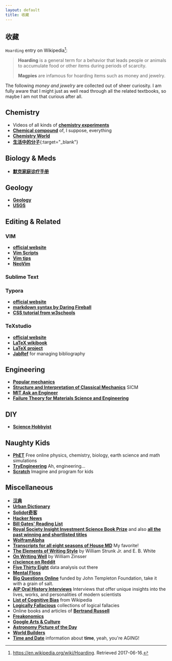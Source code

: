 ```yaml
---
layout: default
title: 收藏
---
```

## 收藏

 `Hoarding` entry on Wikipedia[^hoarding]:

> **Hoarding** is a general term for a behavior that leads people or animals to accumulate food or other items during periods of scarcity.
>
> **Magpies** are infamous for hoarding items such as money and jewelry.

The following *money and jewelry* are collected out of sheer curiosity. I am fully aware that I might just as well read through all the related textbooks, so maybe I am not that curious after all. 

## Chemistry

* Videos of all kinds of [**chemistry experiments**](https://practicum.melscience.com/experiments/)
* [**Chemical compound**](http://www.compoundchem.com/) of, I suppose, everything
* [**Chemistry World**](https://www.chemistryworld.com/)
* [**生活中的分子**](https://cn.chem-station.com/category/molecule){:target="_blank"}


## Biology & Meds

* [**默克家庭诊疗手册**](http://www.msdmanuals.cn/%E9%A6%96%E9%A1%B5)

## Geology

* [**Geology**](http://geology.com/)
* [**USGS**](https://www.usgs.gov/)

## Editing & Related

### VIM

* [**official website**](https://www.vim.org/)
* [**Vim Scripts**](https://www.vim.org/scripts/)
* [**Vim tips**](http://vim.wikia.com/wiki/Vim_Tips_Wiki)
* [**NeoVim**](http://vim.wikia.com/wiki/Vim_Tips_Wiki)

### Sublime Text

### Typora

* [**official website**](https://typora.io/)
* [**markdown syntax by Daring Fireball**](https://daringfireball.net/projects/markdown/syntax)
* [**CSS tutorial from w3schools**](https://www.w3schools.com/css/)

### TeXstudio

* [**official website**](https://www.texstudio.org/)
* [**LaTeX wikibook**](https://en.wikibooks.org/wiki/LaTeX)
* [**LaTeX project**](https://www.latex-project.org/)
* [**JabRef**](http://www.jabref.org/) for managing bibliography

## Engineering

* [**Popular mechanics**](http://www.popularmechanics.com/)
* [**Structure and Interpretation of Classical Mechanics**](https://mitpress.mit.edu/sites/default/files/titles/content/sicm/book.html) SICM
* [**MIT Ask an Engineer**](https://engineering.mit.edu/engage/ask-an-engineer/)
* [**Failure Theory for Materials Science and Engineering**](https://www.failurecriteria.com/index.html)

## DIY

* [**Science Hobbyist**](http://amasci.com/)

## Naughty Kids

* [**PhET**](https://phet.colorado.edu/) Free online physics, chemistry, biology, earth science and math simulations
* [**TryEngineering**](http://tryengineering.org/)  Ah, engineering...
* [**Scratch**](https://scratch.mit.edu/) Imagine and program for kids

## Miscellaneous

* [**汉典**](http://www.zdic.net/)
* [**Urban Dictionary**](http://www.urbandictionary.com/)
* [**Solidot奇客**](http://www.solidot.org/)
* [**Hacker News**](https://news.ycombinator.com/news)
* [**Bill Gates' Reading List**](https://www.gatesnotes.com/Books)
* [**Royal Society Insight Investment Science Book Prize**](https://royalsociety.org/grants-schemes-awards/book-prizes/science-book-prize/past-winners/) and also [**all the past winning and shortlisted titles**](https://docs.google.com/spreadsheets/d/1T2Ec5KacJ4p2IWWz6m4RUbZhTlT-LOfEvqWlzrAAq5I/edit#gid=0)
* [**WolframAlpha**](http://www.wolframalpha.com/)
* [**Transcripts for all eight seasons of House MD**](http://clinic-duty.livejournal.com/12225.html) My favorite!
* [**The Elements of Writing Style**](http://www.jlakes.org/ch/web/The-elements-of-style.pdf) by William Strunk Jr. and E. B. White
* [**On Writing Well**](http://www.brynmawr.edu/math/people/anmyers/ESem/on-writing-well.pdf) by William Zinsser
* [**r/science on Reddit**](https://www.reddit.com/r/science/)
* [**Five Thirty Eight**](http://fivethirtyeight.com/) data analysis out there
* [**Mental Floss**](http://mentalfloss.com/)
* [**Big Questions Online**](https://www.bigquestionsonline.com/) funded by John Templeton Foundation, take it with a grain of salt. 
* [**AIP Oral History Interviews**](https://www.aip.org/history-programs/niels-bohr-library/oral-histories) Interviews that offer unique insights into the lives, works, and personalities of modern scientists
* [**List of Cognitive Bias**](https://en.wikipedia.org/wiki/List_of_cognitive_biases) from Wikipedia
* [**Logically Fallacious**](https://www.logicallyfallacious.com/tools/lp/Bo/LogicalFallacies) collections of logical fallacies
* Online books and articles of [**Bertrand Russell**](https://users.drew.edu/jlenz/brtexts.html)
* [**Freakonomics**](http://freakonomics.com/)
* [**Google Arts & Culture**](https://www.google.com/culturalinstitute/beta/)
* [**Astronomy Picture of the Day**](https://apod.nasa.gov/apod/astropix.html)
* [**World Builders**](http://www.world-builders.org/index.html)
* [**Time and Date**](https://www.timeanddate.com/) information about  **time**, yeah, you're AGING!


[^hoarding]: <https://en.wikipedia.org/wiki/Hoarding>.  Retrieved 2017-06-16. 